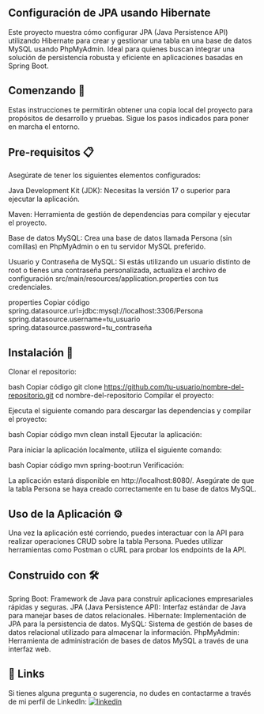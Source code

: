 ## Configuración de JPA usando Hibernate
Este proyecto muestra cómo configurar JPA (Java Persistence API) utilizando Hibernate para crear y gestionar una tabla en una base de datos MySQL usando PhpMyAdmin. Ideal para quienes buscan integrar una solución de persistencia robusta y eficiente en aplicaciones basadas en Spring Boot.

## Comenzando 🚀
Estas instrucciones te permitirán obtener una copia local del proyecto para propósitos de desarrollo y pruebas. Sigue los pasos indicados para poner en marcha el entorno.

##  Pre-requisitos 📋
Asegúrate de tener los siguientes elementos configurados:

Java Development Kit (JDK): Necesitas la versión 17 o superior para ejecutar la aplicación.

Maven: Herramienta de gestión de dependencias para compilar y ejecutar el proyecto.

Base de datos MySQL: Crea una base de datos llamada Persona (sin comillas) en PhpMyAdmin o en tu servidor MySQL preferido.

Usuario y Contraseña de MySQL: Si estás utilizando un usuario distinto de root o tienes una contraseña personalizada, actualiza el archivo de configuración src/main/resources/application.properties con tus credenciales.

properties
Copiar código
spring.datasource.url=jdbc:mysql://localhost:3306/Persona
spring.datasource.username=tu_usuario
spring.datasource.password=tu_contraseña

## Instalación 🔧
Clonar el repositorio:

bash
Copiar código
git clone https://github.com/tu-usuario/nombre-del-repositorio.git
cd nombre-del-repositorio
Compilar el proyecto:

Ejecuta el siguiente comando para descargar las dependencias y compilar el proyecto:

bash
Copiar código
mvn clean install
Ejecutar la aplicación:

Para iniciar la aplicación localmente, utiliza el siguiente comando:

bash
Copiar código
mvn spring-boot:run
Verificación:

La aplicación estará disponible en http://localhost:8080/. Asegúrate de que la tabla Persona se haya creado correctamente en tu base de datos MySQL.

##  Uso de la Aplicación ⚙️
Una vez la aplicación esté corriendo, puedes interactuar con la API para realizar operaciones CRUD sobre la tabla Persona. Puedes utilizar herramientas como Postman o cURL para probar los endpoints de la API.

##  Construido con 🛠️
Spring Boot: Framework de Java para construir aplicaciones empresariales rápidas y seguras.
JPA (Java Persistence API): Interfaz estándar de Java para manejar bases de datos relacionales.
Hibernate: Implementación de JPA para la persistencia de datos.
MySQL: Sistema de gestión de bases de datos relacional utilizado para almacenar la información.
PhpMyAdmin: Herramienta de administración de bases de datos MySQL a través de una interfaz web.

## 🔗 Links
Si tienes alguna pregunta o sugerencia, no dudes en contactarme a través de mi perfil de LinkedIn:
[![linkedin](https://img.shields.io/badge/linkedin-0A66C2?style=for-the-badge&logo=linkedin&logoColor=white)](https://www.linkedin.com/in/enzobertolusso/)



